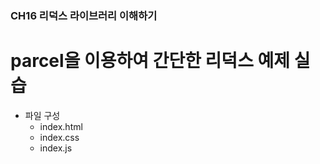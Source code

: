 ### CH16 리덕스 라이브러리 이해하기

# parcel을 이용하여 간단한 리덕스 예제 실습

- 파일 구성
  - index.html
  - index.css
  - index.js
